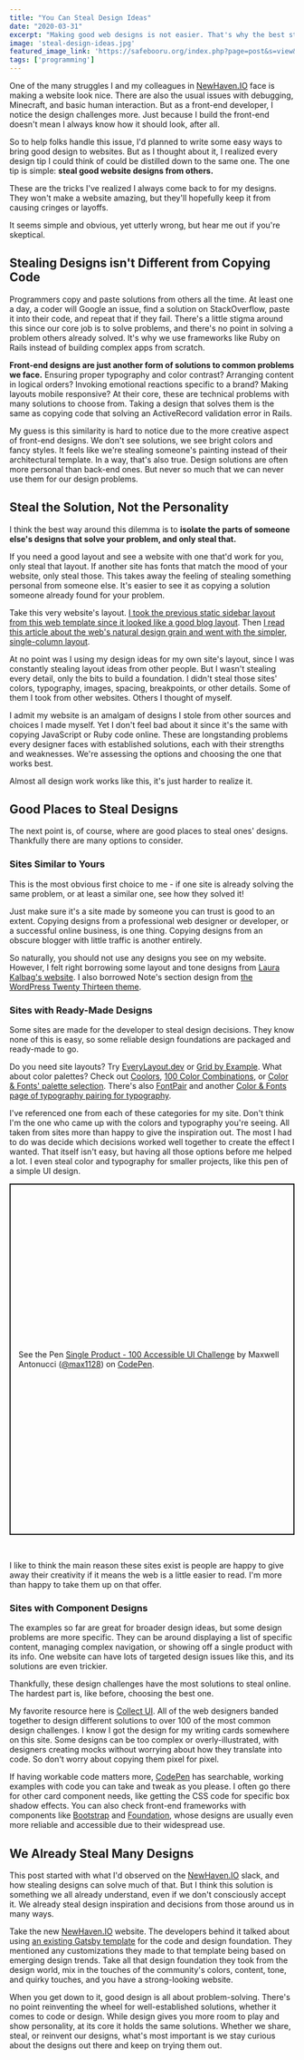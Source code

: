 ```yaml
---
title: "You Can Steal Design Ideas"
date: "2020-03-31"
excerpt: "Making good web designs is not easier. That's why the best starting point for them is usually stealing another design."
image: 'steal-design-ideas.jpg'
featured_image_link: 'https://safebooru.org/index.php?page=post&s=view&id=722962'
tags: ['programming']
---
```


One of the many struggles I and my colleagues in [NewHaven.IO](http://newhaven.IO) face is making a website look nice. There are also the usual issues with debugging, Minecraft, and basic human interaction. But as a front-end developer, I notice the design challenges more. Just because I build the front-end doesn't mean I always know how it should look, after all.

So to help folks handle this issue, I'd planned to write some easy ways to bring good design to websites. But as I thought about it, I realized every design tip I could think of could be distilled down to the same one. The one tip is simple: **steal good website designs from others.**

These are the tricks I've realized I always come back to for my designs. They won't make a website amazing, but they'll hopefully keep it from causing cringes or layoffs.

It seems simple and obvious, yet utterly wrong, but hear me out if you're skeptical.

## Stealing Designs isn't Different from Copying Code

Programmers copy and paste solutions from others all the time. At least one a day, a coder will Google an issue, find a solution on StackOverflow, paste it into their code, and repeat that if they fail. There's a little stigma around this since our core job is to solve problems, and there's no point in solving a problem others already solved. It's why we use frameworks like Ruby on Rails instead of building complex apps from scratch.

**Front-end designs are just another form of solutions to common problems we face.** Ensuring proper typography and color contrast? Arranging content in logical orders? Invoking emotional reactions specific to a brand? Making layouts mobile responsive? At their core, these are technical problems with many solutions to choose from. Taking a design that solves them is the same as copying code that solving an ActiveRecord validation error in Rails.

My guess is this similarity is hard to notice due to the more creative aspect of front-end designs. We don't see solutions, we see bright colors and fancy styles. It feels like we're stealing someone's painting instead of their architectural template. In a way, that's also true. Design solutions are often more personal than back-end ones. But never so much that we can never use them for our design problems.

## Steal the Solution, Not the Personality

I think the best way around this dilemma is to **isolate the parts of someone else's designs that solve your problem, and only steal that.**

If you need a good layout and see a website with one that'd work for you, only steal that layout. If another site has fonts that match the mood of your website, only steal those. This takes away the feeling of stealing something personal from someone else. It's easier to see it as copying a solution someone already found for your problem.

Take this very website's layout. [I took the previous static sidebar layout from this web template since it looked like a good blog layout](https://html5up.net/strata). Then [I read this article about the web's natural design grain and went with the simpler, single-column layout](https://frankchimero.com/writing/the-webs-grain/).

At no point was I using my design ideas for my own site's layout, since I was constantly stealing layout ideas from other people. But I wasn't stealing every detail, only the bits to build a foundation. I didn't steal those sites' colors, typography, images, spacing, breakpoints, or other details. Some of them I took from other websites. Others I thought of myself.

I admit my website is an amalgam of designs I stole from other sources and choices I made myself. Yet I don't feel bad about it since it's the same with copying JavaScript or Ruby code online. These are longstanding problems every designer faces with established solutions, each with their strengths and weaknesses. We're assessing the options and choosing the one that works best.

Almost all design work works like this, it's just harder to realize it.

## Good Places to Steal Designs

The next point is, of course, where are good places to steal ones' designs. Thankfully there are many options to consider.

### Sites Similar to Yours

This is the most obvious first choice to me - if one site is already solving the same problem, or at least a similar one, see how they solved it!

Just make sure it's a site made by someone you can trust is good to an extent. Copying designs from a professional web designer or developer, or a successful online business, is one thing. Copying designs from an obscure blogger with little traffic is another entirely.

So naturally, you should not use any designs you see on my website. However, I felt right borrowing some layout and tone designs from [Laura Kalbag's website](https://laurakalbag.com). I also borrowed Note's section design from [the WordPress Twenty Thirteen theme](https://wordpress.com/theme/twentythirteen).

### Sites with Ready-Made Designs

Some sites are made for the developer to steal design decisions. They know none of this is easy, so some reliable design foundations are packaged and ready-made to go.

Do you need site layouts? Try [EveryLayout.dev](https://every-layout.dev/) or [Grid by Example](https://gridbyexample.com/). What about color palettes? Check out [Coolors](https://coolors.co/), [100 Color Combinations](https://www.canva.com/learn/100-color-combinations/), or [Color & Fonts' palette selection](https://www.colorsandfonts.com/palettes.html). There's also [FontPair](https://fontpair.co/) and another [Color & Fonts page of typography pairing for typography](https://www.colorsandfonts.com/fonts.html).

I've referenced one from each of these categories for my site. Don't think I'm the one who came up with the colors and typography you're seeing. All taken from sites more than happy to give the inspiration out. The most I had to do was decide which decisions worked well together to create the effect I wanted. That itself isn't easy, but having all those options before me helped a lot. I even steal color and typography for smaller projects, like this pen of a simple UI design.

<p class="codepen" data-height="620" data-theme-id="light" data-default-tab="result" data-user="max1128" data-slug-hash="WNvMbbP" style="height: 620px; box-sizing: border-box; display: flex; align-items: center; justify-content: center; border: 2px solid; margin: 1em 0; padding: 1em;" data-pen-title="Single Product - 100 Accessible UI Challenge">
  <span>See the Pen <a href="https://codepen.io/max1128/pen/WNvMbbP">
  Single Product - 100 Accessible UI Challenge</a> by Maxwell Antonucci (<a href="https://codepen.io/max1128">@max1128</a>)
  on <a href="https://codepen.io">CodePen</a>.</span>
</p>
<script async src="https://static.codepen.io/assets/embed/ei.js"></script>

<br />

I like to think the main reason these sites exist is people are happy to give away their creativity if it means the web is a little easier to read. I'm more than happy to take them up on that offer.

### Sites with Component Designs

The examples so far are great for broader design ideas, but some design problems are more specific. They can be around displaying a list of specific content, managing complex navigation, or showing off a single product with its info. One website can have lots of targeted design issues like this, and its solutions are even trickier.

Thankfully, these design challenges have the most solutions to steal online. The hardest part is, like before, choosing the best one.

My favorite resource here is [Collect UI](http://collectui.com/). All of the web designers banded together to design different solutions to over 100 of the most common design challenges. I know I got the design for my writing cards somewhere on this site. Some designs can be too complex or overly-illustrated, with designers creating mocks without worrying about how they translate into code. So don't worry about copying them pixel for pixel.

If having workable code matters more, [CodePen](https://codepen.io/) has searchable, working examples with code you can take and tweak as you please. I often go there for other card component needs, like getting the CSS code for specific box shadow effects. You can also check front-end frameworks with components like [Bootstrap](https://getbootstrap.com/) and [Foundation](https://get.foundation/), whose designs are usually even more reliable and accessible due to their widespread use.

## We Already Steal Many Designs

This post started with what I'd observed on the [NewHaven.IO](http://newhaven.IO) slack, and how stealing designs can solve much of that. But I think this solution is something we all already understand, even if we don't consciously accept it. We already steal design inspiration and decisions from those around us in many ways.

Take the new [NewHaven.IO](http://newhaven.IO) website. The developers behind it talked about using [an existing Gatsby template](https://github.com/fabe/gatsby-universal) for the code and design foundation. They mentioned any customizations they made to that template being based on emerging design trends. Take all that design foundation they took from the design world, mix in the touches of the community's colors, content, tone, and quirky touches, and you have a strong-looking website.

When you get down to it, good design is all about problem-solving. There's no point reinventing the wheel for well-established solutions, whether it comes to code or design. While design gives you more room to play and show personality, at its core it holds the same solutions. Whether we share, steal, or reinvent our designs, what's most important is we stay curious about the designs out there and keep on trying them out.
